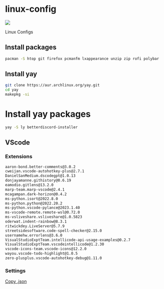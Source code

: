 # linux-config

![](https://raw.githubusercontent.com/jojihatzz/dot-files/main/preview.png)

Linux Configs
## Install packages

```bash
pacman -S htop git firefox pcmanfm lxappearance unzip zip rofi polybar kitty mlocate neofetch ranger xorg-server xorg-xinit picom
```
## Install yay
```bash
git clone https://aur.archlinux.org/yay.git
cd yay
makepkg -si
```

# Install yay packages

```bash
yay -S ly betterdiscord-installer
```


## VScode

### Extensions

```txt
aaron-bond.better-comments@3.0.2
cweijan.vscode-autohotkey-plus@2.7.1
DanielSanMedium.dscodegpt@1.0.13
donjayamanne.githistory@0.6.19
eamodio.gitlens@13.2.0
marp-team.marp-vscode@2.4.1
mcagampan.dark-horizon@0.4.2
ms-python.isort@2022.8.0
ms-python.python@2022.20.2
ms-python.vscode-pylance@2023.1.40
ms-vscode-remote.remote-wsl@0.72.0
ms-vsliveshare.vsliveshare@1.0.5823
oderwat.indent-rainbow@8.3.1
ritwickdey.LiveServer@5.7.9
streetsidesoftware.code-spell-checker@2.15.0
usernamehw.errorlens@3.6.0
VisualStudioExptTeam.intellicode-api-usage-examples@0.2.7
VisualStudioExptTeam.vscodeintellicode@1.2.30
vscode-icons-team.vscode-icons@12.2.0
wayou.vscode-todo-highlight@1.0.5
zero-plusplus.vscode-autohotkey-debug@1.11.0
```

### Settings

[Copy .json](https://github.com/jojihatzz/vscode-config/blob/main/settings.json)